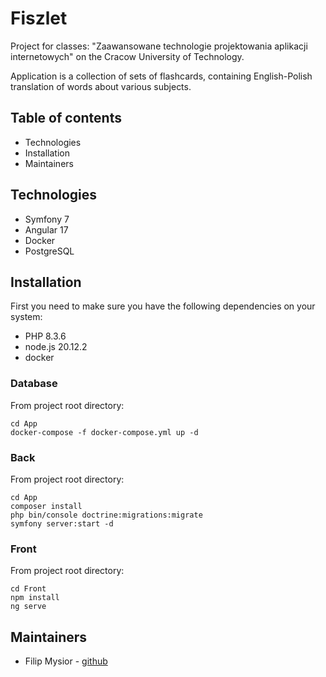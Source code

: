 # Fiszlet
Project for classes: "Zaawansowane technologie projektowania aplikacji internetowych" on the Cracow University of Technology.

Application is a collection of sets of flashcards, containing English-Polish translation of words about various subjects.


## Table of contents
- Technologies
- Installation
- Maintainers


## Technologies
- Symfony 7
- Angular 17
- Docker
- PostgreSQL


## Installation
First you need to make sure you have the following dependencies on your system:
- PHP 8.3.6
- node.js 20.12.2
- docker

### Database
From project root directory:
```
cd App
docker-compose -f docker-compose.yml up -d
```

### Back
From project root directory:
```
cd App
composer install
php bin/console doctrine:migrations:migrate
symfony server:start -d
```

### Front
From project root directory:
```
cd Front
npm install
ng serve
```

## Maintainers

- Filip Mysior - [github](https://github.com/Filip-Mysior)